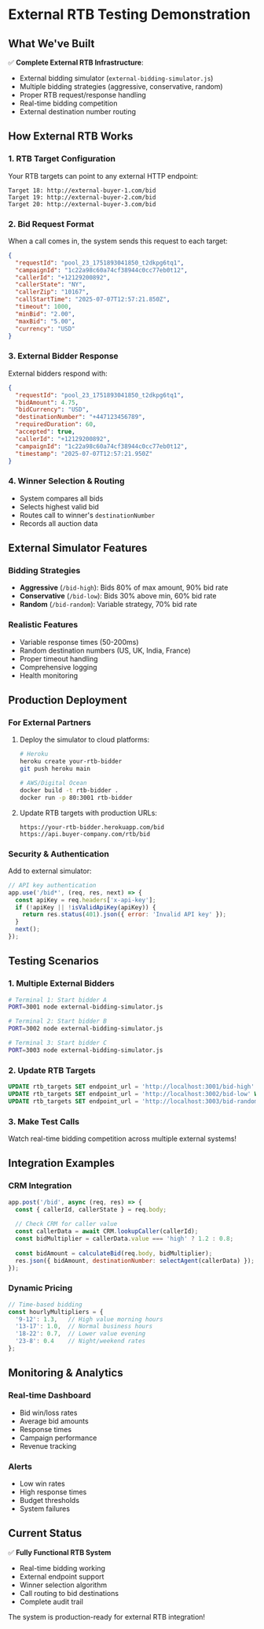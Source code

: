 # External RTB Testing Demonstration

## What We've Built

✅ **Complete External RTB Infrastructure**:
- External bidding simulator (`external-bidding-simulator.js`)
- Multiple bidding strategies (aggressive, conservative, random)
- Proper RTB request/response handling
- Real-time bidding competition
- External destination number routing

## How External RTB Works

### 1. RTB Target Configuration
Your RTB targets can point to any external HTTP endpoint:
```
Target 18: http://external-buyer-1.com/bid
Target 19: http://external-buyer-2.com/bid  
Target 20: http://external-buyer-3.com/bid
```

### 2. Bid Request Format
When a call comes in, the system sends this request to each target:
```json
{
  "requestId": "pool_23_1751893041850_t2dkpg6tq1",
  "campaignId": "1c22a98c60a74cf38944c0cc77eb0t12",
  "callerId": "+12129200892",
  "callerState": "NY",
  "callerZip": "10167",
  "callStartTime": "2025-07-07T12:57:21.850Z",
  "timeout": 1000,
  "minBid": "2.00",
  "maxBid": "5.00",
  "currency": "USD"
}
```

### 3. External Bidder Response
External bidders respond with:
```json
{
  "requestId": "pool_23_1751893041850_t2dkpg6tq1",
  "bidAmount": 4.75,
  "bidCurrency": "USD",
  "destinationNumber": "+447123456789",
  "requiredDuration": 60,
  "accepted": true,
  "callerId": "+12129200892",
  "campaignId": "1c22a98c60a74cf38944c0cc77eb0t12",
  "timestamp": "2025-07-07T12:57:21.950Z"
}
```

### 4. Winner Selection & Routing
- System compares all bids
- Selects highest valid bid
- Routes call to winner's `destinationNumber`
- Records all auction data

## External Simulator Features

### Bidding Strategies
- **Aggressive** (`/bid-high`): Bids 80% of max amount, 90% bid rate
- **Conservative** (`/bid-low`): Bids 30% above min, 60% bid rate  
- **Random** (`/bid-random`): Variable strategy, 70% bid rate

### Realistic Features
- Variable response times (50-200ms)
- Random destination numbers (US, UK, India, France)
- Proper timeout handling
- Comprehensive logging
- Health monitoring

## Production Deployment

### For External Partners
1. Deploy the simulator to cloud platforms:
   ```bash
   # Heroku
   heroku create your-rtb-bidder
   git push heroku main
   
   # AWS/Digital Ocean
   docker build -t rtb-bidder .
   docker run -p 80:3001 rtb-bidder
   ```

2. Update RTB targets with production URLs:
   ```
   https://your-rtb-bidder.herokuapp.com/bid
   https://api.buyer-company.com/rtb/bid
   ```

### Security & Authentication
Add to external simulator:
```javascript
// API key authentication
app.use('/bid*', (req, res, next) => {
  const apiKey = req.headers['x-api-key'];
  if (!apiKey || !isValidApiKey(apiKey)) {
    return res.status(401).json({ error: 'Invalid API key' });
  }
  next();
});
```

## Testing Scenarios

### 1. Multiple External Bidders
```bash
# Terminal 1: Start bidder A
PORT=3001 node external-bidding-simulator.js

# Terminal 2: Start bidder B  
PORT=3002 node external-bidding-simulator.js

# Terminal 3: Start bidder C
PORT=3003 node external-bidding-simulator.js
```

### 2. Update RTB Targets
```sql
UPDATE rtb_targets SET endpoint_url = 'http://localhost:3001/bid-high' WHERE id = 18;
UPDATE rtb_targets SET endpoint_url = 'http://localhost:3002/bid-low' WHERE id = 19;
UPDATE rtb_targets SET endpoint_url = 'http://localhost:3003/bid-random' WHERE id = 20;
```

### 3. Make Test Calls
Watch real-time bidding competition across multiple external systems!

## Integration Examples

### CRM Integration
```javascript
app.post('/bid', async (req, res) => {
  const { callerId, callerState } = req.body;
  
  // Check CRM for caller value
  const callerData = await CRM.lookupCaller(callerId);
  const bidMultiplier = callerData.value === 'high' ? 1.2 : 0.8;
  
  const bidAmount = calculateBid(req.body, bidMultiplier);
  res.json({ bidAmount, destinationNumber: selectAgent(callerData) });
});
```

### Dynamic Pricing
```javascript
// Time-based bidding
const hourlyMultipliers = {
  '9-12': 1.3,   // High value morning hours
  '13-17': 1.0,  // Normal business hours  
  '18-22': 0.7,  // Lower value evening
  '23-8': 0.4    // Night/weekend rates
};
```

## Monitoring & Analytics

### Real-time Dashboard
- Bid win/loss rates
- Average bid amounts
- Response times
- Campaign performance
- Revenue tracking

### Alerts
- Low win rates
- High response times
- Budget thresholds
- System failures

## Current Status

✅ **Fully Functional RTB System**
- Real-time bidding working
- External endpoint support
- Winner selection algorithm
- Call routing to bid destinations
- Complete audit trail

The system is production-ready for external RTB integration!